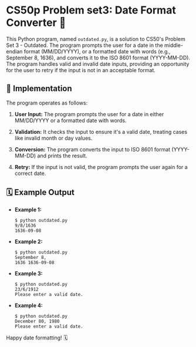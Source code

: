 CS50p Problem set3: Date Format Converter 📅
========================

This Python program, named `outdated.py`, is a solution to CS50's Problem Set 3 - Outdated. The program prompts the user for a date in the middle-endian format (MM/DD/YYYY), or a formatted date with words (e.g., September 8, 1636), and converts it to the ISO 8601 format (YYYY-MM-DD). The program handles valid and invalid date inputs, providing an opportunity for the user to retry if the input is not in an acceptable format.

🚀 Implementation
-----------------

The program operates as follows:

1.  **User Input:** The program prompts the user for a date in either MM/DD/YYYY or a formatted date with words.

2.  **Validation:** It checks the input to ensure it's a valid date, treating cases like invalid month or day values.

3.  **Conversion:** The program converts the input to ISO 8601 format (YYYY-MM-DD) and prints the result.

4.  **Retry:** If the input is not valid, the program prompts the user again for a correct date.

🗓️ Example Output
------------------

-   **Example 1:**

    ```
    $ python outdated.py
    9/8/1636
    1636-09-08
    ```

-   **Example 2:**

    ```
    $ python outdated.py
    September 8,
    1636 1636-09-08
    ```

-   **Example 3:**

    ```
    $ python outdated.py
    23/6/1912
    Please enter a valid date.
    ```

-   **Example 4:**

    ```
    $ python outdated.py
    December 80, 1980
    Please enter a valid date.
    ```



Happy date formatting! 🗓️
